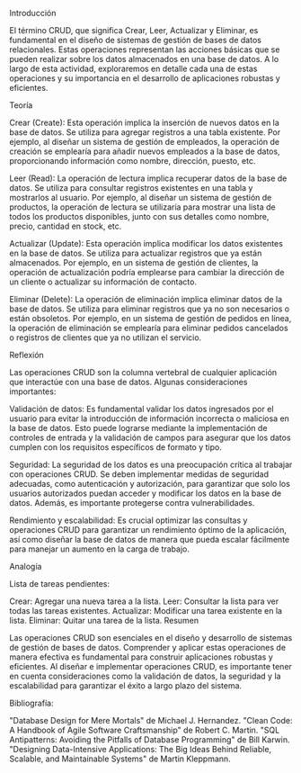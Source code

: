 Introducción

El término CRUD, que significa Crear, Leer, Actualizar y Eliminar, es fundamental en el diseño de sistemas de gestión de bases de datos relacionales. Estas operaciones representan las acciones básicas que se pueden realizar sobre los datos almacenados en una base de datos. A lo largo de esta actividad, exploraremos en detalle cada una de estas operaciones y su importancia en el desarrollo de aplicaciones robustas y eficientes.

Teoría

Crear (Create): Esta operación implica la inserción de nuevos datos en la base de datos. Se utiliza para agregar registros a una tabla existente. Por ejemplo, al diseñar un sistema de gestión de empleados, la operación de creación se emplearía para añadir nuevos empleados a la base de datos, proporcionando información como nombre, dirección, puesto, etc.

Leer (Read): La operación de lectura implica recuperar datos de la base de datos. Se utiliza para consultar registros existentes en una tabla y mostrarlos al usuario. Por ejemplo, al diseñar un sistema de gestión de productos, la operación de lectura se utilizaría para mostrar una lista de todos los productos disponibles, junto con sus detalles como nombre, precio, cantidad en stock, etc.

Actualizar (Update): Esta operación implica modificar los datos existentes en la base de datos. Se utiliza para actualizar registros que ya están almacenados. Por ejemplo, en un sistema de gestión de clientes, la operación de actualización podría emplearse para cambiar la dirección de un cliente o actualizar su información de contacto.

Eliminar (Delete): La operación de eliminación implica eliminar datos de la base de datos. Se utiliza para eliminar registros que ya no son necesarios o están obsoletos. Por ejemplo, en un sistema de gestión de pedidos en línea, la operación de eliminación se emplearía para eliminar pedidos cancelados o registros de clientes que ya no utilizan el servicio.

Reflexión

Las operaciones CRUD son la columna vertebral de cualquier aplicación que interactúe con una base de datos. Algunas consideraciones importantes:

Validación de datos: Es fundamental validar los datos ingresados por el usuario para evitar la introducción de información incorrecta o maliciosa en la base de datos. Esto puede lograrse mediante la implementación de controles de entrada y la validación de campos para asegurar que los datos cumplen con los requisitos específicos de formato y tipo.

Seguridad: La seguridad de los datos es una preocupación crítica al trabajar con operaciones CRUD. Se deben implementar medidas de seguridad adecuadas, como autenticación y autorización, para garantizar que solo los usuarios autorizados puedan acceder y modificar los datos en la base de datos. Además, es importante protegerse contra vulnerabilidades.

Rendimiento y escalabilidad: Es crucial optimizar las consultas y operaciones CRUD para garantizar un rendimiento óptimo de la aplicación, así como diseñar la base de datos de manera que pueda escalar fácilmente para manejar un aumento en la carga de trabajo.

Analogía

Lista de tareas pendientes:

Crear: Agregar una nueva tarea a la lista.
Leer: Consultar la lista para ver todas las tareas existentes.
Actualizar: Modificar una tarea existente en la lista.
Eliminar: Quitar una tarea de la lista.
Resumen

Las operaciones CRUD son esenciales en el diseño y desarrollo de sistemas de gestión de bases de datos. Comprender y aplicar estas operaciones de manera efectiva es fundamental para construir aplicaciones robustas y eficientes. Al diseñar e implementar operaciones CRUD, es importante tener en cuenta consideraciones como la validación de datos, la seguridad y la escalabilidad para garantizar el éxito a largo plazo del sistema.

Bibliografía:

"Database Design for Mere Mortals" de Michael J. Hernandez.
"Clean Code: A Handbook of Agile Software Craftsmanship" de Robert C. Martin.
"SQL Antipatterns: Avoiding the Pitfalls of Database Programming" de Bill Karwin.
"Designing Data-Intensive Applications: The Big Ideas Behind Reliable, Scalable, and Maintainable Systems" de Martin Kleppmann.
